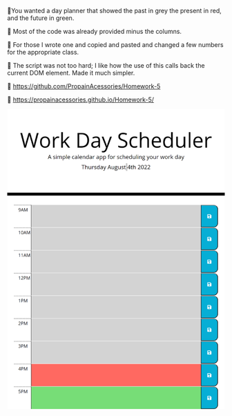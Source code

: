 🐔You wanted a day planner that showed the past in grey
    the present in red, and the future in green.

🐔 Most of the code was already provided minus the columns.
  
🐔 For those I wrote one and copied and pasted and changed a few numbers for
   the appropriate class.
 
🐔 The script was not too hard; I like how the use of this calls back the current
    DOM element. Made it much simpler.

🐔 https://github.com/PropainAcessories/Homework-5

🐔 https://propainacessories.github.io/Homework-5/

![](Assets/propainacessories.github.io_Homework-5_(iPad%20Mini).png)